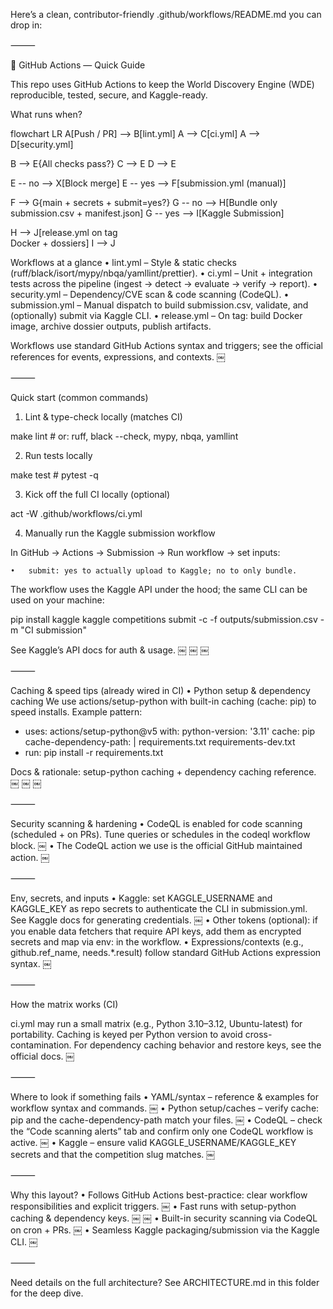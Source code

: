 Here’s a clean, contributor-friendly .github/workflows/README.md you can drop in:

⸻

🚦 GitHub Actions — Quick Guide

This repo uses GitHub Actions to keep the World Discovery Engine (WDE) reproducible, tested, secure, and Kaggle-ready.

What runs when?

flowchart LR
  A[Push / PR] --> B[lint.yml]
  A --> C[ci.yml]
  A --> D[security.yml]

  B --> E{All checks pass?}
  C --> E
  D --> E

  E -- no --> X[Block merge]
  E -- yes --> F[submission.yml (manual)]

  F --> G{main + secrets + submit=yes?}
  G -- no --> H[Bundle only<br/>submission.csv + manifest.json]
  G -- yes --> I[Kaggle Submission]

  H --> J[release.yml on tag<br/>Docker + dossiers]
  I --> J

Workflows at a glance
	•	lint.yml – Style & static checks (ruff/black/isort/mypy/nbqa/yamllint/prettier).
	•	ci.yml – Unit + integration tests across the pipeline (ingest → detect → evaluate → verify → report).
	•	security.yml – Dependency/CVE scan & code scanning (CodeQL).
	•	submission.yml – Manual dispatch to build submission.csv, validate, and (optionally) submit via Kaggle CLI.
	•	release.yml – On tag: build Docker image, archive dossier outputs, publish artifacts.

Workflows use standard GitHub Actions syntax and triggers; see the official references for events, expressions, and contexts.  ￼

⸻

Quick start (common commands)

1) Lint & type-check locally (matches CI)

make lint   # or: ruff, black --check, mypy, nbqa, yamllint

2) Run tests locally

make test   # pytest -q

3) Kick off the full CI locally (optional)

act -W .github/workflows/ci.yml

4) Manually run the Kaggle submission workflow

In GitHub → Actions → Submission → Run workflow → set inputs:

	•	submit: yes to actually upload to Kaggle; no to only bundle.

The workflow uses the Kaggle API under the hood; the same CLI can be used on your machine:

pip install kaggle
kaggle competitions submit -c <slug> -f outputs/submission.csv -m "CI submission"

See Kaggle’s API docs for auth & usage.  ￼ ￼ ￼

⸻

Caching & speed tips (already wired in CI)
	•	Python setup & dependency caching
We use actions/setup-python with built-in caching (cache: pip) to speed installs.
Example pattern:

- uses: actions/setup-python@v5
  with:
    python-version: '3.11'
    cache: pip
    cache-dependency-path: |
      requirements.txt
      requirements-dev.txt
- run: pip install -r requirements.txt

Docs & rationale: setup-python caching + dependency caching reference.  ￼ ￼ ￼

⸻

Security scanning & hardening
	•	CodeQL is enabled for code scanning (scheduled + on PRs).
Tune queries or schedules in the codeql workflow block.  ￼
	•	The CodeQL action we use is the official GitHub maintained action.  ￼

⸻

Env, secrets, and inputs
	•	Kaggle: set KAGGLE_USERNAME and KAGGLE_KEY as repo secrets to authenticate the CLI in submission.yml. See Kaggle docs for generating credentials.  ￼
	•	Other tokens (optional): if you enable data fetchers that require API keys, add them as encrypted secrets and map via env: in the workflow.
	•	Expressions/contexts (e.g., github.ref_name, needs.*.result) follow standard GitHub Actions expression syntax.  ￼

⸻

How the matrix works (CI)

ci.yml may run a small matrix (e.g., Python 3.10–3.12, Ubuntu-latest) for portability. Caching is keyed per Python version to avoid cross-contamination. For dependency caching behavior and restore keys, see the official docs.  ￼

⸻

Where to look if something fails
	•	YAML/syntax – reference & examples for workflow syntax and commands.  ￼
	•	Python setup/caches – verify cache: pip and the cache-dependency-path match your files.  ￼
	•	CodeQL – check the “Code scanning alerts” tab and confirm only one CodeQL workflow is active.  ￼
	•	Kaggle – ensure valid KAGGLE_USERNAME/KAGGLE_KEY secrets and that the competition slug matches.  ￼

⸻

Why this layout?
	•	Follows GitHub Actions best-practice: clear workflow responsibilities and explicit triggers.  ￼
	•	Fast runs with setup-python caching & dependency keys.  ￼ ￼
	•	Built-in security scanning via CodeQL on cron + PRs.  ￼
	•	Seamless Kaggle packaging/submission via the Kaggle CLI.  ￼

⸻

Need details on the full architecture? See ARCHITECTURE.md in this folder for the deep dive.
